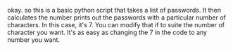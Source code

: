 okay. so this is a basic python script that takes a list of passwords.
It then calculates the number prints out the passwords with a particular number of characters.
In this case, it's 7. You can modify that if to suite the number of character you want. 
It's as easy as changing the 7 in the code to any number you want.
